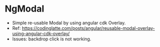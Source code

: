 # NgModal
- Simple re-usable Modal by using angular cdk Overlay.
- Ref: https://codinglatte.com/posts/angular/reusable-modal-overlay-using-angular-cdk-overlay/
- Issues: backdrop click is not working.
